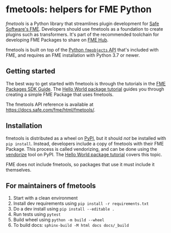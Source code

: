 # fmetools: helpers for FME Python

_fmetools_ is a Python library that streamlines plugin development for [Safe Software's FME][fme].
Developers should use fmetools as a foundation to create plugins such as transformers.
It's part of the recommended toolchain for developing FME Packages to share on [FME Hub][hub].

fmetools is built on top of the [Python `fmeobjects` API][fmeobjects] that's included with FME,
and requires an FME installation with Python 3.7 or newer.

## Getting started

The best way to get started with fmetools is through the tutorials in the [FME Packages SDK Guide][fpkg-sdk].
The [Hello World package tutorial][hello world] guides you through creating a simple FME Package that uses fmetools.

The fmetools API reference is available at https://docs.safe.com/fme/html/fmetools/.

[fme]: https://safe.com
[hub]: https://hub.safe.com
[fpkg-sdk]: https://docs.safe.com/fme/html/fpkg-sdk/
[hello world]: https://docs.safe.com/fme/html/fpkg-sdk/hello-world-package/
[vendorize]: https://pypi.org/project/vendorize/
[fmeobjects]: https://docs.safe.com/fme/html/fmepython/index.html


## Installation

fmetools is distributed as a wheel on [PyPI](https://pypi.org/project/fmetools/),
but it should _not_ be installed with `pip install`.
Instead, developers include a copy of fmetools with their FME Package.
This process is called vendorizing, and can be done using the [vendorize][vendorize] tool on PyPI.
The [Hello World package tutorial][hello world] covers this topic.

FME does not include fmetools, so packages that use it must include it themselves.

## For maintainers of fmetools

1. Start with a clean environment
2. Install dev requirements using `pip install -r requirements.txt`
3. Do a dev install using `pip install --editable .`
4. Run tests using `pytest`
5. Build wheel using `python -m build --wheel`
6. To build docs: `sphinx-build -M html docs docs/_build`

